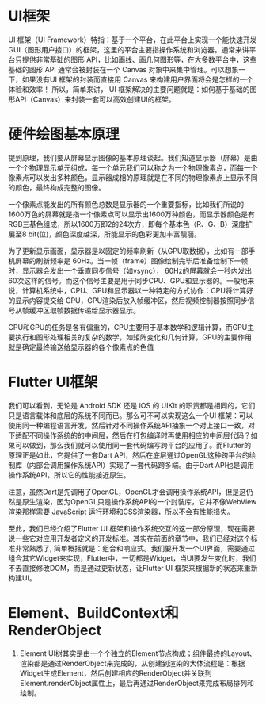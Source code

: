 # UI框架     
UI 框架（UI Framework）特指：基于一个平台，在此平台上实现一个能快速开发GUI（图形用户接口）的框架，这里的平台主要指操作系统和浏览器。通常来讲平台只提供非常基础的图形 API，比如画线、画几何图形等，在大多数平台中，这些基础的图形 API 通常会被封装在一个 Canvas 对象中来集中管理。可以想象一下，如果没有UI 框架的封装而直接用 Canvas 来构建用户界面将会是怎样的一个体验和效率！ 所以，简单来讲， UI 框架解决的主要问题就是：如何基于基础的图形API（Canvas）来封装一套可以高效创建UI的框架。


# 硬件绘图基本原理
提到原理，我们要从屏幕显示图像的基本原理谈起。我们知道显示器（屏幕）是由一个个物理显示单元组成，每一个单元我们可以称之为一个物理像素点，而每一个像素点可以发出多种颜色，显示器成相的原理就是在不同的物理像素点上显示不同的颜色，最终构成完整的图像。

一个像素点能发出的所有颜色总数是显示器的一个重要指标，比如我们所说的1600万色的屏幕就是指一个像素点可以显示出1600万种颜色，而显示器颜色是有RGB三基色组成，所以1600万即2的24次方，即每个基本色（R、G、B）深度扩展至8 bit(位)，颜色深度越深，所能显示的色彩更加丰富靓丽。

为了更新显示画面，显示器是以固定的频率刷新（从GPU取数据），比如有一部手机屏幕的刷新频率是 60Hz。当一帧（frame）图像绘制完毕后准备绘制下一帧时，显示器会发出一个垂直同步信号（如vsync）， 60Hz的屏幕就会一秒内发出 60次这样的信号。而这个信号主要是用于同步CPU、GPU和显示器的。一般地来说，计算机系统中，CPU、GPU和显示器以一种特定的方式协作：CPU将计算好的显示内容提交给 GPU，GPU渲染后放入帧缓冲区，然后视频控制器按照同步信号从帧缓冲区取帧数据传递给显示器显示。

CPU和GPU的任务是各有偏重的，CPU主要用于基本数学和逻辑计算，而GPU主要执行和图形处理相关的复杂的数学，如矩阵变化和几何计算，GPU的主要作用就是确定最终输送给显示器的各个像素点的色值


# Flutter UI框架
我们可以看到，无论是 Android SDK 还是 iOS 的 UIKit 的职责都是相同的，它们只是语言载体和底层的系统不同而已。那么可不可以实现这么一个UI 框架：可以使用同一种编程语言开发，然后针对不同操作系统API抽象一个对上接口一致，对下适配不同操作系统的的中间层，然后在打包编译时再使用相应的中间层代码？如果可以做到，那么我们就可以使用同一套代码编写跨平台的应用了。而Flutter的原理正是如此，它提供了一套Dart API，然后在底层通过OpenGL这种跨平台的绘制库（内部会调用操作系统API）实现了一套代码跨多端。由于Dart API也是调用操作系统API，所以它的性能接近原生。

注意，虽然Dart是先调用了OpenGL，OpenGL才会调用操作系统API，但是这仍然是原生渲染，因为OpenGL只是操作系统API的一个封装库，它并不像WebView渲染那样需要 JavaScript 运行环境和CSS渲染器，所以不会有性能损失。

至此，我们已经介绍了Flutter UI 框架和操作系统交互的这一部分原理，现在需要说一些它对应用开发者定义的开发标准。其实在前面的章节中，我们已经对这个标准非常熟悉了, 简单概括就是：组合和响应式。我们要开发一个UI界面，需要通过组合其它Widget来实现，Flutter中，一切都是Widget，当UI要发生变化时，我们不去直接修改DOM，而是通过更新状态，让Flutter UI 框架来根据新的状态来重新构建UI。 


# Element、BuildContext和RenderObject
1. Element
UI树其实是由一个个独立的Element节点构成；组件最终的Layout、渲染都是通过RenderObject来完成的，从创建到渲染的大体流程是：根据Widget生成Element，然后创建相应的RenderObject并关联到Element.renderObject属性上，最后再通过RenderObject来完成布局排列和绘制。